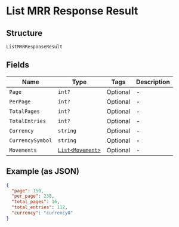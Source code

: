 
# List MRR Response Result

## Structure

`ListMRRResponseResult`

## Fields

| Name | Type | Tags | Description |
|  --- | --- | --- | --- |
| `Page` | `int?` | Optional | - |
| `PerPage` | `int?` | Optional | - |
| `TotalPages` | `int?` | Optional | - |
| `TotalEntries` | `int?` | Optional | - |
| `Currency` | `string` | Optional | - |
| `CurrencySymbol` | `string` | Optional | - |
| `Movements` | [`List<Movement>`](../../doc/models/movement.md) | Optional | - |

## Example (as JSON)

```json
{
  "page": 150,
  "per_page": 238,
  "total_pages": 16,
  "total_entries": 112,
  "currency": "currency8"
}
```

